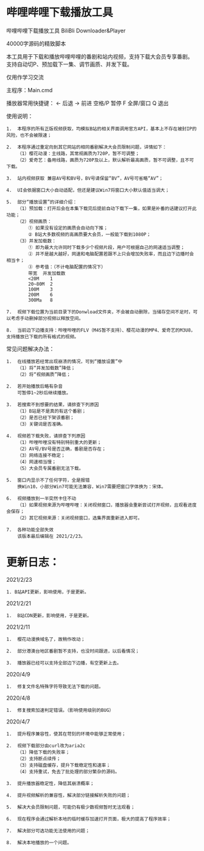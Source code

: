# 哔哩哔哩下载播放工具


哔哩哔哩下载播放工具 BiliBli Downloader&Player

40000字源码的精致脚本

本工具用于下载和播放哔哩哔哩的番剧和站内视频，支持下载大会员专享番剧。
支持自动切P、预加载下一集、调节画质、并发下载。

仅用作学习交流

主程序：Main.cmd

播放器常用快捷键：
	← 后退
	→ 前进
	空格/P 暂停
	F 全屏/窗口
	Q 退出


使用说明：

	1.  本程序的所有正版视频获取，均模拟B站的相关界面调用官方API，基本上不存在被封IP的风险，也不会被限速；

	2.  本程序通过重定向到其它网站的相同番剧解决大会员限制问题，详情如下：
		（1）樱花动漫：主线路，其常规画质为720P，暂不可调整；
		（2）爱奇艺：备用线路，画质为720P及以上，默认解析最高画质，暂不可调整，且不可下载。

	3.  站内视频获取 兼容AV号和BV号，BV号请保留“BV”，AV号可省略“AV”；

	4.  UI会依据窗口大小自动适配，但还是建议Win7将窗口大小默认值适当调大；

	5.  部分“播放设置”的详细介绍：
		（1）预加载：打开后会在本集下载完后提前自动下载下一集，如果是补番的话建议打开此功能；
		（2）视频画质：
			① 如果没有设定的画质会自动向下推；
			② B站大多数视频的高画质要大会员，一般能下载到1080P；
		（3）并发加载数：
			① 即为最大允许同时下载多少个视频片段，用户可根据自己的网速适当调整；
			② 并不是越大越好，网速和电脑配置若跟不上只会增加失败率，而且边下边播时会相当卡；
			③ 参考值：（不计电脑配置的情况下）
			带宽	并发加载数
			<20M	1
			20~80M	2
			100M 	3
			200M	6
			300M≥	8

	7.  视频下载位置为当前目录下的Donwload文件夹，不会被自动删除，当储存空间不足时，可以考虑手动删掉部分视频以释放空间。

	8.  当前边下边播支持：哔哩哔哩的FLV（M4S暂不支持）、樱花动漫的MP4、爱奇艺的M3U8，支持播放已下载的所有格式的视频。


常见问题解决办法：

	1.  在线播放若经常出现崩溃的情况，可到“播放设置”中
		（1）将“并发加载数”降低；
		（2）将“视频画质”降低；

	2.  若开始播放后略有杂音
		可暂停1~2秒后继续播放。

	3.  若搜索不到想要的结果，请排查下列原因
		（1）B站是不是真的有这个番剧；
		（2）是否已经下架该番剧；
		（3）关键词是否准确。

	4.  视频若下载失败，请排查下列原因
		（1）哔哩哔哩没有特别特别重大的更新；
		（2）AV号/BV号是否正确，番剧是否存在；
		（3）网络连接不稳定；
		（4）网速相当慢；
		（5）大会员专属番剧无法下载。

	5.  窗口内显示不了任何字符，全是报错
		换Win10，小部分Win7可能无法兼容，Win7需要把窗口字体换为：宋体。

	6.  视频播放到一半突然卡住不动
		（1）如果视频来源为哔哩哔哩：关闭视频窗口，播放器会重新尝试打开视频，且观看进度会保存；
		（2）其它视频来源：关闭视频窗口，选集界面重新进入即可。

	7.  各种功能全部失效
		该版本最后编辑在 2021/2/23。


# 更新日志：
2021/2/23

	1. B站API更新，影响使用，于是更新。

2021/2/21

	1.  B站CDN更新，影响使用，于是更新。

2021/2/11

	1.  樱花动漫换域名了，故稍作改动；

	2.  部分港澳台地区番剧暂不支持，也没时间跟进，以后看情况；

	3.  播放器已经可以支持全部边下边播，有空更新上去。

2020/4/9

	1.  修复文件名特殊字符导致无法下载的问题。

2020/4/8

	1.  修复搜索加速判定错误。（影响使用级别的BUG）


2020/4/7

	1.  提升程序兼容性，使其在苛刻的环境中能够正常使用；

	2.  视频下载部分由curl改为aria2c
		（1）降低下载的失败率；
		（2）支持断点续传；
		（3）支持磁盘缓存，提升下载稳定性和速率；
		（4）支持重试，免去了批处理的部分繁杂的源码。

	3.  提升播放器稳定性，降低其崩溃概率；

	4.  提升视频解析的兼容性，解决部分链接解析失败的问题；

	5.  解决大会员限制问题，可能仍有极少数视频暂时无法观看；

	6.  现在程序会通过解析本地的临时缓存加速打开页面，极大的提高了程序效率；

	7.  解决部分可选功能无法使用的问题；

	8.  解决本地播放的一个问题。

